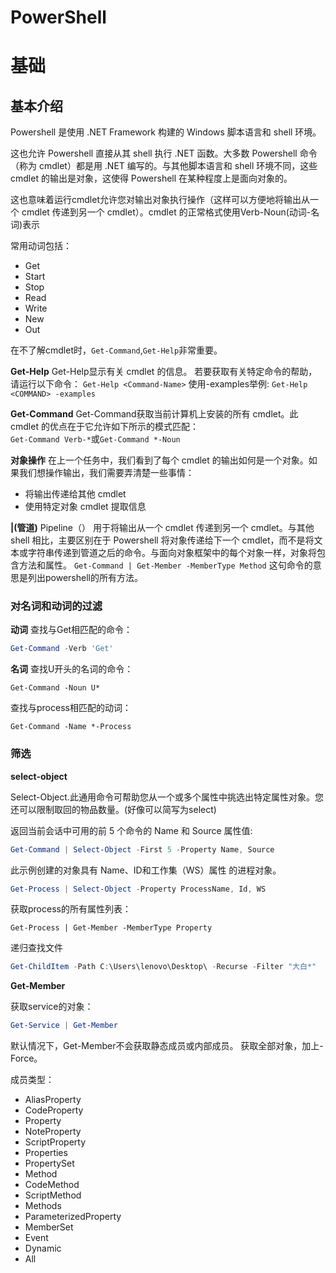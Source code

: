 # PowerShell


# 基础

## 基本介绍

Powershell 是使用 .NET Framework 构建的 Windows 脚本语言和 shell 环境。

这也允许 Powershell 直接从其 shell 执行 .NET 函数。大多数 Powershell 命令（称为 cmdlet）都是用 .NET 编写的。与其他脚本语言和 shell 环境不同，这些 cmdlet 的输出是对象，这使得 Powershell 在某种程度上是面向对象的。

这也意味着运行cmdlet允许您对输出对象执行操作（这样可以方便地将输出从一个 cmdlet 传递到另一个 cmdlet）。cmdlet 的正常格式使用Verb-Noun(动词-名词)表示

常用动词包括：
- Get
- Start
- Stop 
- Read
- Write
- New
- Out

在不了解cmdlet时，`Get-Command`,`Get-Help`非常重要。  

**Get-Help**
Get-Help显示有关 cmdlet 的信息。 若要获取有关特定命令的帮助，请运行以下命令：
`Get-Help <Command-Name>`
使用-examples举例:
`Get-Help <COMMAND> -examples`

**Get-Command**
Get-Command获取当前计算机上安装的所有 cmdlet。此 cmdlet 的优点在于它允许如下所示的模式匹配：  
`Get-Command Verb-*`或`Get-Command *-Noun`



**对象操作**
在上一个任务中，我们看到了每个 cmdlet 的输出如何是一个对象。如果我们想操作输出，我们需要弄清楚一些事情：
- 将输出传递给其他 cmdlet
- 使用特定对象 cmdlet 提取信息

**|(管道)**
Pipeline（） 用于将输出从一个 cmdlet 传递到另一个 cmdlet。与其他 shell 相比，主要区别在于 Powershell 将对象传递给下一个 cmdlet，而不是将文本或字符串传递到管道之后的命令。与面向对象框架中的每个对象一样，对象将包含方法和属性。
`Get-Command | Get-Member -MemberType Method`
这句命令的意思是列出powershell的所有方法。

### 对名词和动词的过滤

**动词**
查找与Get相匹配的命令：
```powershell
Get-Command -Verb 'Get'
```

**名词**
查找U开头的名词的命令：
```
Get-Command -Noun U*
```
查找与process相匹配的动词：
```
Get-Command -Name *-Process
```
### 筛选

**select-object**

Select-Object.此通用命令可帮助您从一个或多个属性中挑选出特定属性对象。您还可以限制取回的物品数量。(好像可以简写为select)

返回当前会话中可用的前 5 个命令的 Name 和 Source 属性值:
```powershell
Get-Command | Select-Object -First 5 -Property Name, Source
```
此示例创建的对象具有 Name、ID和工作集（WS）属性 的进程对象。
```powershell
Get-Process | Select-Object -Property ProcessName, Id, WS
```
获取process的所有属性列表：
```
Get-Process | Get-Member -MemberType Property
```
递归查找文件
```powershell
Get-ChildItem -Path C:\Users\lenovo\Desktop\ -Recurse -Filter "大白*"
```


**Get-Member**

获取service的对象：
```powershell
Get-Service | Get-Member
```
默认情况下，Get-Member不会获取静态成员或内部成员。
获取全部对象，加上-Force。

成员类型：
- AliasProperty
- CodeProperty
- Property
- NoteProperty
- ScriptProperty
- Properties
- PropertySet
- Method
- CodeMethod
- ScriptMethod
- Methods
- ParameterizedProperty
- MemberSet
- Event
- Dynamic
- All

# 